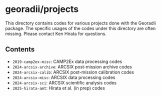# georadii/projects

This directory contains codes for various projects done with the Georadii package. The specific usages of the codes under this directory are often missing. Please contact Ken Hirata for questions.

## Contents
 - `2019-camp2ex-misc`: CAMP2Ex data processing codes
 - `2024-arcsix-archive`: ARCSIX post-mission archive codes
 - `2024-arcsix-calib`: ARCSIX post-mission calibration codes
 - `2024-arcsix-misc`: ARCSIX data processing codes
 - `2024-arcsix-sci`: ARCSIX scientific analysis codes
 - `2025-hirata-amt`: Hirata et al. (in prep) codes